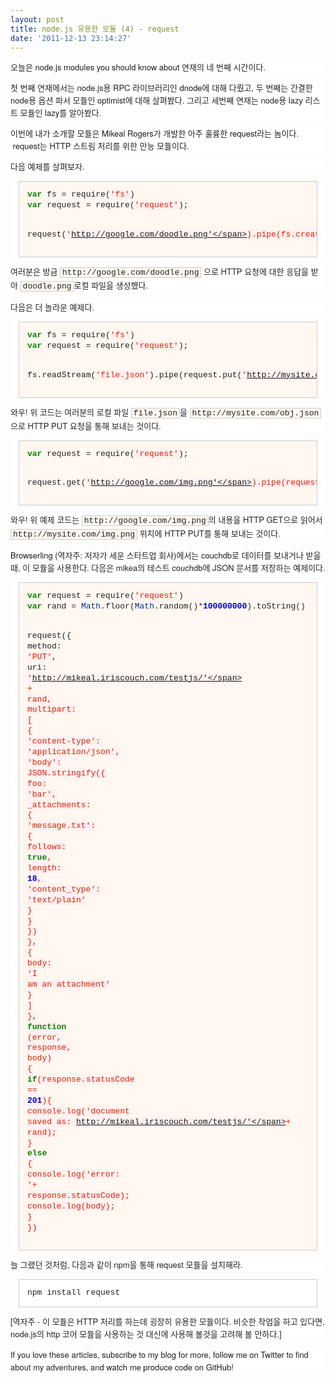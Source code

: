 ```yaml
---
layout: post
title: node.js 유용한 모듈 (4) - request
date: '2011-12-13 23:14:27'
---
```


<p style="margin-top: 0px; margin-right: 0px; margin-bottom: 1em; margin-left: 0px; font-weight: normal; font-style: normal; font-size: 13px; font-family: 'Helvetica Neue', Arial, Helvetica, sans-serif; vertical-align: baseline; color: #222222; font-variant: normal; letter-spacing: normal; line-height: 20px; orphans: 2; text-align: -webkit-auto; text-indent: 0px; text-transform: none; white-space: normal; widows: 2; word-spacing: 0px; background-color: #ffffff; padding: 0px; border: 0px initial initial;">오늘은 <a style="font-weight: inherit; font-style: inherit; font-size: 13px; font-family: inherit; vertical-align: baseline; text-decoration: none; padding: 0px; margin: 0px;" href="http://www.catonmat.net/blog/nodejs-modules-dnode/">node.js modules you should know about</a> 연재의 네 번째 시간이다.</p>
<p style="margin-top: 0px; margin-right: 0px; margin-bottom: 1em; margin-left: 0px; font-weight: normal; font-style: normal; font-size: 13px; font-family: 'Helvetica Neue', Arial, Helvetica, sans-serif; vertical-align: baseline; color: #222222; font-variant: normal; letter-spacing: normal; line-height: 20px; orphans: 2; text-align: -webkit-auto; text-indent: 0px; text-transform: none; white-space: normal; widows: 2; word-spacing: 0px; background-color: #ffffff; padding: 0px; border: 0px initial initial;">첫 번째 연재에서는 node.js용 RPC 라이브러리인 <a style="font-weight: inherit; font-style: inherit; font-size: 13px; font-family: inherit; vertical-align: baseline; text-decoration: none; padding: 0px; margin: 0px;" href="http://nodejs-kr.org/insidejs/archives/609">dnode</a>에 대해 다뤘고, 두 번째는 간결한 node용 옵션 파서 모듈인 <a style="font-weight: inherit; font-style: inherit; font-size: 13px; font-family: inherit; vertical-align: baseline; text-decoration: none; padding: 0px; margin: 0px;" href="http://www.catonmat.net/blog/nodejs-modules-optimist/"></a><a style="font-weight: inherit; font-style: inherit; font-size: 13px; font-family: inherit; vertical-align: baseline; text-decoration: none; padding: 0px; margin: 0px;" href="http://nodejs-kr.org/insidejs/archives/625">optimist</a>에 대해 살펴봤다. 그리고 세번째 연재는 node용 lazy 리스트 모듈인 <a style="font-weight: inherit; font-style: inherit; font-size: 13px; font-family: inherit; vertical-align: baseline; text-decoration: none; padding: 0px; margin: 0px;" href="http://www.catonmat.net/blog/nodejs-modules-lazy/"></a><a style="font-weight: inherit; font-style: inherit; font-size: 13px; font-family: inherit; vertical-align: baseline; text-decoration: none; padding: 0px; margin: 0px;" href="http://nodejs-kr.org/insidejs/archives/631">lazy</a>를 알아봤다.</p>
<p style="margin-top: 0px; margin-right: 0px; margin-bottom: 1em; margin-left: 0px; font-weight: normal; font-style: normal; font-size: 13px; font-family: 'Helvetica Neue', Arial, Helvetica, sans-serif; vertical-align: baseline; color: #222222; font-variant: normal; letter-spacing: normal; line-height: 20px; orphans: 2; text-align: -webkit-auto; text-indent: 0px; text-transform: none; white-space: normal; widows: 2; word-spacing: 0px; background-color: #ffffff; padding: 0px; border: 0px initial initial;">이번에 내가 소개할 모듈은 <a style="font-weight: inherit; font-style: inherit; font-size: 13px; font-family: inherit; vertical-align: baseline; text-decoration: none; padding: 0px; margin: 0px;" href="http://www.mikealrogers.com/">Mikeal Rogers</a>가 개발한 아주 훌륭한 <a style="font-weight: inherit; font-style: inherit; font-size: 13px; font-family: inherit; vertical-align: baseline; text-decoration: none; padding: 0px; margin: 0px;" href="https://github.com/mikeal/request">request</a>라는 놈이다.  request는 HTTP 스트림 처리를 위한 만능 모듈이다.</p>
<p style="margin-top: 0px; margin-right: 0px; margin-bottom: 1em; margin-left: 0px; font-weight: normal; font-style: normal; font-size: 13px; font-family: 'Helvetica Neue', Arial, Helvetica, sans-serif; vertical-align: baseline; color: #222222; font-variant: normal; letter-spacing: normal; line-height: 20px; orphans: 2; text-align: -webkit-auto; text-indent: 0px; text-transform: none; white-space: normal; widows: 2; word-spacing: 0px; background-color: #ffffff; padding: 0px; border: 0px initial initial;">다음 예제를 살펴보자.</p>
<div class="highlight" style="font-weight: normal; font-style: normal; font-size: 13px; font-family: 'Helvetica Neue', Arial, Helvetica, sans-serif; vertical-align: baseline; color: #222222; font-variant: normal; letter-spacing: normal; line-height: 20px; orphans: 2; text-align: -webkit-auto; text-indent: 0px; text-transform: none; white-space: normal; widows: 2; word-spacing: 0px; background-color: #ffffff; padding: 0px; margin: 0px; border: 0px initial initial;">
<pre style="font-weight: inherit; font-style: inherit; font-size: 13px; font-family: 'Courier New', Courier, monospace; vertical-align: baseline; background-image: initial; background-attachment: initial; background-origin: initial; background-clip: initial; background-color: #fff7f0; line-height: 1.3em; overflow-x: auto; overflow-y: auto; background-position: initial initial; background-repeat: initial initial; padding: 1em; margin: 1em; border: 1px solid #cccccc;"><span class="kd" style="font-weight: bold; font-style: inherit; font-size: 13px; font-family: inherit; vertical-align: baseline; color: #008800; padding: 0px; margin: 0px; border: 0px initial initial;">var</span> <span class="nx" style="font-weight: inherit; font-style: inherit; font-size: 13px; font-family: inherit; vertical-align: baseline; padding: 0px; margin: 0px; border: 0px initial initial;">fs</span> <span class="o" style="font-weight: inherit; font-style: inherit; font-size: 13px; font-family: inherit; vertical-align: baseline; padding: 0px; margin: 0px; border: 0px initial initial;">=</span> <span class="nx" style="font-weight: inherit; font-style: inherit; font-size: 13px; font-family: inherit; vertical-align: baseline; padding: 0px; margin: 0px; border: 0px initial initial;">require</span><span class="p" style="font-weight: inherit; font-style: inherit; font-size: 13px; font-family: inherit; vertical-align: baseline; padding: 0px; margin: 0px; border: 0px initial initial;">(</span><span class="s1" style="font-weight: inherit; font-style: inherit; font-size: 13px; font-family: inherit; vertical-align: baseline; color: #dd2200; background-color: #fff0f0; padding: 0px; margin: 0px; border: 0px initial initial;">'fs'</span><span class="p" style="font-weight: inherit; font-style: inherit; font-size: 13px; font-family: inherit; vertical-align: baseline; padding: 0px; margin: 0px; border: 0px initial initial;">)</span>
<span class="kd" style="font-weight: bold; font-style: inherit; font-size: 13px; font-family: inherit; vertical-align: baseline; color: #008800; padding: 0px; margin: 0px; border: 0px initial initial;">var</span> <span class="nx" style="font-weight: inherit; font-style: inherit; font-size: 13px; font-family: inherit; vertical-align: baseline; padding: 0px; margin: 0px; border: 0px initial initial;">request</span> <span class="o" style="font-weight: inherit; font-style: inherit; font-size: 13px; font-family: inherit; vertical-align: baseline; padding: 0px; margin: 0px; border: 0px initial initial;">=</span> <span class="nx" style="font-weight: inherit; font-style: inherit; font-size: 13px; font-family: inherit; vertical-align: baseline; padding: 0px; margin: 0px; border: 0px initial initial;">require</span><span class="p" style="font-weight: inherit; font-style: inherit; font-size: 13px; font-family: inherit; vertical-align: baseline; padding: 0px; margin: 0px; border: 0px initial initial;">(</span><span class="s1" style="font-weight: inherit; font-style: inherit; font-size: 13px; font-family: inherit; vertical-align: baseline; color: #dd2200; background-color: #fff0f0; padding: 0px; margin: 0px; border: 0px initial initial;">'request'</span><span class="p" style="font-weight: inherit; font-style: inherit; font-size: 13px; font-family: inherit; vertical-align: baseline; padding: 0px; margin: 0px; border: 0px initial initial;">);</span>

<span class="nx" style="font-weight: inherit; font-style: inherit; font-size: 13px; font-family: inherit; vertical-align: baseline; padding: 0px; margin: 0px; border: 0px initial initial;">request</span><span class="p" style="font-weight: inherit; font-style: inherit; font-size: 13px; font-family: inherit; vertical-align: baseline; padding: 0px; margin: 0px; border: 0px initial initial;">(</span><span class="s1" style="font-weight: inherit; font-style: inherit; font-size: 13px; font-family: inherit; vertical-align: baseline; color: #dd2200; background-color: #fff0f0; padding: 0px; margin: 0px; border: 0px initial initial;">'http://google.com/doodle.png'</span><span class="p" style="font-weight: inherit; font-style: inherit; font-size: 13px; font-family: inherit; vertical-align: baseline; padding: 0px; margin: 0px; border: 0px initial initial;">).</span><span class="nx" style="font-weight: inherit; font-style: inherit; font-size: 13px; font-family: inherit; vertical-align: baseline; padding: 0px; margin: 0px; border: 0px initial initial;">pipe</span><span class="p" style="font-weight: inherit; font-style: inherit; font-size: 13px; font-family: inherit; vertical-align: baseline; padding: 0px; margin: 0px; border: 0px initial initial;">(</span><span class="nx" style="font-weight: inherit; font-style: inherit; font-size: 13px; font-family: inherit; vertical-align: baseline; padding: 0px; margin: 0px; border: 0px initial initial;">fs</span><span class="p" style="font-weight: inherit; font-style: inherit; font-size: 13px; font-family: inherit; vertical-align: baseline; padding: 0px; margin: 0px; border: 0px initial initial;">.</span><span class="nx" style="font-weight: inherit; font-style: inherit; font-size: 13px; font-family: inherit; vertical-align: baseline; padding: 0px; margin: 0px; border: 0px initial initial;">createWriteStream</span><span class="p" style="font-weight: inherit; font-style: inherit; font-size: 13px; font-family: inherit; vertical-align: baseline; padding: 0px; margin: 0px; border: 0px initial initial;">(</span><span class="s1" style="font-weight: inherit; font-style: inherit; font-size: 13px; font-family: inherit; vertical-align: baseline; color: #dd2200; background-color: #fff0f0; padding: 0px; margin: 0px; border: 0px initial initial;">'doodle.png'</span><span class="p" style="font-weight: inherit; font-style: inherit; font-size: 13px; font-family: inherit; vertical-align: baseline; padding: 0px; margin: 0px; border: 0px initial initial;">))</span></pre>
</div>
<p style="margin-top: 0px; margin-right: 0px; margin-bottom: 1em; margin-left: 0px; font-weight: normal; font-style: normal; font-size: 13px; font-family: 'Helvetica Neue', Arial, Helvetica, sans-serif; vertical-align: baseline; color: #222222; font-variant: normal; letter-spacing: normal; line-height: 20px; orphans: 2; text-align: -webkit-auto; text-indent: 0px; text-transform: none; white-space: normal; widows: 2; word-spacing: 0px; background-color: #ffffff; padding: 0px; border: 0px initial initial;">여러분은 방금 <code style="padding-top: 0px; padding-right: 3px; padding-bottom: 0px; padding-left: 3px; font-weight: inherit; font-style: inherit; font-size: 13px; font-family: 'Courier New', Courier, monospace; vertical-align: baseline; background-image: initial; background-attachment: initial; background-origin: initial; background-clip: initial; background-color: #fff7f0; margin: 0px; border: 1px solid #cccccc;">http://google.com/doodle.png</code> 으로 HTTP 요청에 대한 응답을 받아 <code style="padding-top: 0px; padding-right: 3px; padding-bottom: 0px; padding-left: 3px; font-weight: inherit; font-style: inherit; font-size: 13px; font-family: 'Courier New', Courier, monospace; vertical-align: baseline; background-image: initial; background-attachment: initial; background-origin: initial; background-clip: initial; background-color: #fff7f0; margin: 0px; border: 1px solid #cccccc;">doodle.png</code>로컬 파일을 생성했다.</p>
<p style="margin-top: 0px; margin-right: 0px; margin-bottom: 1em; margin-left: 0px; font-weight: normal; font-style: normal; font-size: 13px; font-family: 'Helvetica Neue', Arial, Helvetica, sans-serif; vertical-align: baseline; color: #222222; font-variant: normal; letter-spacing: normal; line-height: 20px; orphans: 2; text-align: -webkit-auto; text-indent: 0px; text-transform: none; white-space: normal; widows: 2; word-spacing: 0px; background-color: #ffffff; padding: 0px; border: 0px initial initial;">다음은 더 놀라운 예제다.</p>
<div class="highlight" style="font-weight: normal; font-style: normal; font-size: 13px; font-family: 'Helvetica Neue', Arial, Helvetica, sans-serif; vertical-align: baseline; color: #222222; font-variant: normal; letter-spacing: normal; line-height: 20px; orphans: 2; text-align: -webkit-auto; text-indent: 0px; text-transform: none; white-space: normal; widows: 2; word-spacing: 0px; background-color: #ffffff; padding: 0px; margin: 0px; border: 0px initial initial;">
<pre style="font-weight: inherit; font-style: inherit; font-size: 13px; font-family: 'Courier New', Courier, monospace; vertical-align: baseline; background-image: initial; background-attachment: initial; background-origin: initial; background-clip: initial; background-color: #fff7f0; line-height: 1.3em; overflow-x: auto; overflow-y: auto; background-position: initial initial; background-repeat: initial initial; padding: 1em; margin: 1em; border: 1px solid #cccccc;"><span class="kd" style="font-weight: bold; font-style: inherit; font-size: 13px; font-family: inherit; vertical-align: baseline; color: #008800; padding: 0px; margin: 0px; border: 0px initial initial;">var</span> <span class="nx" style="font-weight: inherit; font-style: inherit; font-size: 13px; font-family: inherit; vertical-align: baseline; padding: 0px; margin: 0px; border: 0px initial initial;">fs</span> <span class="o" style="font-weight: inherit; font-style: inherit; font-size: 13px; font-family: inherit; vertical-align: baseline; padding: 0px; margin: 0px; border: 0px initial initial;">=</span> <span class="nx" style="font-weight: inherit; font-style: inherit; font-size: 13px; font-family: inherit; vertical-align: baseline; padding: 0px; margin: 0px; border: 0px initial initial;">require</span><span class="p" style="font-weight: inherit; font-style: inherit; font-size: 13px; font-family: inherit; vertical-align: baseline; padding: 0px; margin: 0px; border: 0px initial initial;">(</span><span class="s1" style="font-weight: inherit; font-style: inherit; font-size: 13px; font-family: inherit; vertical-align: baseline; color: #dd2200; background-color: #fff0f0; padding: 0px; margin: 0px; border: 0px initial initial;">'fs'</span><span class="p" style="font-weight: inherit; font-style: inherit; font-size: 13px; font-family: inherit; vertical-align: baseline; padding: 0px; margin: 0px; border: 0px initial initial;">)</span>
<span class="kd" style="font-weight: bold; font-style: inherit; font-size: 13px; font-family: inherit; vertical-align: baseline; color: #008800; padding: 0px; margin: 0px; border: 0px initial initial;">var</span> <span class="nx" style="font-weight: inherit; font-style: inherit; font-size: 13px; font-family: inherit; vertical-align: baseline; padding: 0px; margin: 0px; border: 0px initial initial;">request</span> <span class="o" style="font-weight: inherit; font-style: inherit; font-size: 13px; font-family: inherit; vertical-align: baseline; padding: 0px; margin: 0px; border: 0px initial initial;">=</span> <span class="nx" style="font-weight: inherit; font-style: inherit; font-size: 13px; font-family: inherit; vertical-align: baseline; padding: 0px; margin: 0px; border: 0px initial initial;">require</span><span class="p" style="font-weight: inherit; font-style: inherit; font-size: 13px; font-family: inherit; vertical-align: baseline; padding: 0px; margin: 0px; border: 0px initial initial;">(</span><span class="s1" style="font-weight: inherit; font-style: inherit; font-size: 13px; font-family: inherit; vertical-align: baseline; color: #dd2200; background-color: #fff0f0; padding: 0px; margin: 0px; border: 0px initial initial;">'request'</span><span class="p" style="font-weight: inherit; font-style: inherit; font-size: 13px; font-family: inherit; vertical-align: baseline; padding: 0px; margin: 0px; border: 0px initial initial;">);</span>

<span class="nx" style="font-weight: inherit; font-style: inherit; font-size: 13px; font-family: inherit; vertical-align: baseline; padding: 0px; margin: 0px; border: 0px initial initial;">fs</span><span class="p" style="font-weight: inherit; font-style: inherit; font-size: 13px; font-family: inherit; vertical-align: baseline; padding: 0px; margin: 0px; border: 0px initial initial;">.</span><span class="nx" style="font-weight: inherit; font-style: inherit; font-size: 13px; font-family: inherit; vertical-align: baseline; padding: 0px; margin: 0px; border: 0px initial initial;">readStream</span><span class="p" style="font-weight: inherit; font-style: inherit; font-size: 13px; font-family: inherit; vertical-align: baseline; padding: 0px; margin: 0px; border: 0px initial initial;">(</span><span class="s1" style="font-weight: inherit; font-style: inherit; font-size: 13px; font-family: inherit; vertical-align: baseline; color: #dd2200; background-color: #fff0f0; padding: 0px; margin: 0px; border: 0px initial initial;">'file.json'</span><span class="p" style="font-weight: inherit; font-style: inherit; font-size: 13px; font-family: inherit; vertical-align: baseline; padding: 0px; margin: 0px; border: 0px initial initial;">).</span><span class="nx" style="font-weight: inherit; font-style: inherit; font-size: 13px; font-family: inherit; vertical-align: baseline; padding: 0px; margin: 0px; border: 0px initial initial;">pipe</span><span class="p" style="font-weight: inherit; font-style: inherit; font-size: 13px; font-family: inherit; vertical-align: baseline; padding: 0px; margin: 0px; border: 0px initial initial;">(</span><span class="nx" style="font-weight: inherit; font-style: inherit; font-size: 13px; font-family: inherit; vertical-align: baseline; padding: 0px; margin: 0px; border: 0px initial initial;">request</span><span class="p" style="font-weight: inherit; font-style: inherit; font-size: 13px; font-family: inherit; vertical-align: baseline; padding: 0px; margin: 0px; border: 0px initial initial;">.</span><span class="nx" style="font-weight: inherit; font-style: inherit; font-size: 13px; font-family: inherit; vertical-align: baseline; padding: 0px; margin: 0px; border: 0px initial initial;">put</span><span class="p" style="font-weight: inherit; font-style: inherit; font-size: 13px; font-family: inherit; vertical-align: baseline; padding: 0px; margin: 0px; border: 0px initial initial;">(</span><span class="s1" style="font-weight: inherit; font-style: inherit; font-size: 13px; font-family: inherit; vertical-align: baseline; color: #dd2200; background-color: #fff0f0; padding: 0px; margin: 0px; border: 0px initial initial;">'http://mysite.com/obj.json'</span><span class="p" style="font-weight: inherit; font-style: inherit; font-size: 13px; font-family: inherit; vertical-align: baseline; padding: 0px; margin: 0px; border: 0px initial initial;">))</span></pre>
</div>
<p style="margin-top: 0px; margin-right: 0px; margin-bottom: 1em; margin-left: 0px; font-weight: normal; font-style: normal; font-size: 13px; font-family: 'Helvetica Neue', Arial, Helvetica, sans-serif; vertical-align: baseline; color: #222222; font-variant: normal; letter-spacing: normal; line-height: 20px; orphans: 2; text-align: -webkit-auto; text-indent: 0px; text-transform: none; white-space: normal; widows: 2; word-spacing: 0px; background-color: #ffffff; padding: 0px; border: 0px initial initial;">와우! 위 코드는 여러분의 로컬 파일 <code style="padding-top: 0px; padding-right: 3px; padding-bottom: 0px; padding-left: 3px; font-weight: inherit; font-style: inherit; font-size: 13px; font-family: 'Courier New', Courier, monospace; vertical-align: baseline; background-image: initial; background-attachment: initial; background-origin: initial; background-clip: initial; background-color: #fff7f0; margin: 0px; border: 1px solid #cccccc;">file.json</code>을 <code style="padding-top: 0px; padding-right: 3px; padding-bottom: 0px; padding-left: 3px; font-weight: inherit; font-style: inherit; font-size: 13px; font-family: 'Courier New', Courier, monospace; vertical-align: baseline; background-image: initial; background-attachment: initial; background-origin: initial; background-clip: initial; background-color: #fff7f0; margin: 0px; border: 1px solid #cccccc;">http://mysite.com/obj.json</code>으로 HTTP PUT 요청을 통해 보내는 것이다.</p>
<div class="highlight" style="font-weight: normal; font-style: normal; font-size: 13px; font-family: 'Helvetica Neue', Arial, Helvetica, sans-serif; vertical-align: baseline; color: #222222; font-variant: normal; letter-spacing: normal; line-height: 20px; orphans: 2; text-align: -webkit-auto; text-indent: 0px; text-transform: none; white-space: normal; widows: 2; word-spacing: 0px; background-color: #ffffff; padding: 0px; margin: 0px; border: 0px initial initial;">
<pre style="font-weight: inherit; font-style: inherit; font-size: 13px; font-family: 'Courier New', Courier, monospace; vertical-align: baseline; background-image: initial; background-attachment: initial; background-origin: initial; background-clip: initial; background-color: #fff7f0; line-height: 1.3em; overflow-x: auto; overflow-y: auto; background-position: initial initial; background-repeat: initial initial; padding: 1em; margin: 1em; border: 1px solid #cccccc;"><span class="kd" style="font-weight: bold; font-style: inherit; font-size: 13px; font-family: inherit; vertical-align: baseline; color: #008800; padding: 0px; margin: 0px; border: 0px initial initial;">var</span> <span class="nx" style="font-weight: inherit; font-style: inherit; font-size: 13px; font-family: inherit; vertical-align: baseline; padding: 0px; margin: 0px; border: 0px initial initial;">request</span> <span class="o" style="font-weight: inherit; font-style: inherit; font-size: 13px; font-family: inherit; vertical-align: baseline; padding: 0px; margin: 0px; border: 0px initial initial;">=</span> <span class="nx" style="font-weight: inherit; font-style: inherit; font-size: 13px; font-family: inherit; vertical-align: baseline; padding: 0px; margin: 0px; border: 0px initial initial;">require</span><span class="p" style="font-weight: inherit; font-style: inherit; font-size: 13px; font-family: inherit; vertical-align: baseline; padding: 0px; margin: 0px; border: 0px initial initial;">(</span><span class="s1" style="font-weight: inherit; font-style: inherit; font-size: 13px; font-family: inherit; vertical-align: baseline; color: #dd2200; background-color: #fff0f0; padding: 0px; margin: 0px; border: 0px initial initial;">'request'</span><span class="p" style="font-weight: inherit; font-style: inherit; font-size: 13px; font-family: inherit; vertical-align: baseline; padding: 0px; margin: 0px; border: 0px initial initial;">);</span>

<span class="nx" style="font-weight: inherit; font-style: inherit; font-size: 13px; font-family: inherit; vertical-align: baseline; padding: 0px; margin: 0px; border: 0px initial initial;">request</span><span class="p" style="font-weight: inherit; font-style: inherit; font-size: 13px; font-family: inherit; vertical-align: baseline; padding: 0px; margin: 0px; border: 0px initial initial;">.</span><span class="nx" style="font-weight: inherit; font-style: inherit; font-size: 13px; font-family: inherit; vertical-align: baseline; padding: 0px; margin: 0px; border: 0px initial initial;">get</span><span class="p" style="font-weight: inherit; font-style: inherit; font-size: 13px; font-family: inherit; vertical-align: baseline; padding: 0px; margin: 0px; border: 0px initial initial;">(</span><span class="s1" style="font-weight: inherit; font-style: inherit; font-size: 13px; font-family: inherit; vertical-align: baseline; color: #dd2200; background-color: #fff0f0; padding: 0px; margin: 0px; border: 0px initial initial;">'http://google.com/img.png'</span><span class="p" style="font-weight: inherit; font-style: inherit; font-size: 13px; font-family: inherit; vertical-align: baseline; padding: 0px; margin: 0px; border: 0px initial initial;">).</span><span class="nx" style="font-weight: inherit; font-style: inherit; font-size: 13px; font-family: inherit; vertical-align: baseline; padding: 0px; margin: 0px; border: 0px initial initial;">pipe</span><span class="p" style="font-weight: inherit; font-style: inherit; font-size: 13px; font-family: inherit; vertical-align: baseline; padding: 0px; margin: 0px; border: 0px initial initial;">(</span><span class="nx" style="font-weight: inherit; font-style: inherit; font-size: 13px; font-family: inherit; vertical-align: baseline; padding: 0px; margin: 0px; border: 0px initial initial;">request</span><span class="p" style="font-weight: inherit; font-style: inherit; font-size: 13px; font-family: inherit; vertical-align: baseline; padding: 0px; margin: 0px; border: 0px initial initial;">.</span><span class="nx" style="font-weight: inherit; font-style: inherit; font-size: 13px; font-family: inherit; vertical-align: baseline; padding: 0px; margin: 0px; border: 0px initial initial;">put</span><span class="p" style="font-weight: inherit; font-style: inherit; font-size: 13px; font-family: inherit; vertical-align: baseline; padding: 0px; margin: 0px; border: 0px initial initial;">(</span><span class="s1" style="font-weight: inherit; font-style: inherit; font-size: 13px; font-family: inherit; vertical-align: baseline; color: #dd2200; background-color: #fff0f0; padding: 0px; margin: 0px; border: 0px initial initial;">'http://mysite.com/img.png'</span><span class="p" style="font-weight: inherit; font-style: inherit; font-size: 13px; font-family: inherit; vertical-align: baseline; padding: 0px; margin: 0px; border: 0px initial initial;">))</span>
</pre>
</div>
<p style="margin-top: 0px; margin-right: 0px; margin-bottom: 1em; margin-left: 0px; font-weight: normal; font-style: normal; font-size: 13px; font-family: 'Helvetica Neue', Arial, Helvetica, sans-serif; vertical-align: baseline; color: #222222; font-variant: normal; letter-spacing: normal; line-height: 20px; orphans: 2; text-align: -webkit-auto; text-indent: 0px; text-transform: none; white-space: normal; widows: 2; word-spacing: 0px; background-color: #ffffff; padding: 0px; border: 0px initial initial;">와우! 위 예제 코드는 <code style="padding-top: 0px; padding-right: 3px; padding-bottom: 0px; padding-left: 3px; font-weight: inherit; font-style: inherit; font-size: 13px; font-family: 'Courier New', Courier, monospace; vertical-align: baseline; background-image: initial; background-attachment: initial; background-origin: initial; background-clip: initial; background-color: #fff7f0; margin: 0px; border: 1px solid #cccccc;">http://google.com/img.png</code>의 내용을 HTTP GET으로 읽어서 <code style="padding-top: 0px; padding-right: 3px; padding-bottom: 0px; padding-left: 3px; font-weight: inherit; font-style: inherit; font-size: 13px; font-family: 'Courier New', Courier, monospace; vertical-align: baseline; background-image: initial; background-attachment: initial; background-origin: initial; background-clip: initial; background-color: #fff7f0; margin: 0px; border: 1px solid #cccccc;">http://mysite.com/img.png</code> 위치에 HTTP PUT를 통해 보내는 것이다.</p>
<p style="margin-top: 0px; margin-right: 0px; margin-bottom: 1em; margin-left: 0px; font-weight: normal; font-style: normal; font-size: 13px; font-family: 'Helvetica Neue', Arial, Helvetica, sans-serif; vertical-align: baseline; color: #222222; font-variant: normal; letter-spacing: normal; line-height: 20px; orphans: 2; text-align: -webkit-auto; text-indent: 0px; text-transform: none; white-space: normal; widows: 2; word-spacing: 0px; background-color: #ffffff; padding: 0px; border: 0px initial initial;"><a style="font-weight: inherit; font-style: inherit; font-size: 13px; font-family: inherit; vertical-align: baseline; text-decoration: none; padding: 0px; margin: 0px;" href="http://www.catonmat.net/blog/announcing-ssh-tunnels-for-browserling/">Browserling</a> (역자주: 저자가 세운 스타트업 회사)에서는 couchdb로 데이터를 보내거나 받을 때, 이 모듈을 사용한다. 다음은 mikea의 테스트 couchdb에 JSON 문서를 저장하는 예제이다.</p>
<div class="highlight" style="font-weight: normal; font-style: normal; font-size: 13px; font-family: 'Helvetica Neue', Arial, Helvetica, sans-serif; vertical-align: baseline; color: #222222; font-variant: normal; letter-spacing: normal; line-height: 20px; orphans: 2; text-align: -webkit-auto; text-indent: 0px; text-transform: none; white-space: normal; widows: 2; word-spacing: 0px; background-color: #ffffff; padding: 0px; margin: 0px; border: 0px initial initial;">
<pre style="font-weight: inherit; font-style: inherit; font-size: 13px; font-family: 'Courier New', Courier, monospace; vertical-align: baseline; background-image: initial; background-attachment: initial; background-origin: initial; background-clip: initial; background-color: #fff7f0; line-height: 1.3em; overflow-x: auto; overflow-y: auto; background-position: initial initial; background-repeat: initial initial; padding: 1em; margin: 1em; border: 1px solid #cccccc;"><span class="kd" style="font-weight: bold; font-style: inherit; font-size: 13px; font-family: inherit; vertical-align: baseline; color: #008800; padding: 0px; margin: 0px; border: 0px initial initial;">var</span> <span class="nx" style="font-weight: inherit; font-style: inherit; font-size: 13px; font-family: inherit; vertical-align: baseline; padding: 0px; margin: 0px; border: 0px initial initial;">request</span> <span class="o" style="font-weight: inherit; font-style: inherit; font-size: 13px; font-family: inherit; vertical-align: baseline; padding: 0px; margin: 0px; border: 0px initial initial;">=</span> <span class="nx" style="font-weight: inherit; font-style: inherit; font-size: 13px; font-family: inherit; vertical-align: baseline; padding: 0px; margin: 0px; border: 0px initial initial;">require</span><span class="p" style="font-weight: inherit; font-style: inherit; font-size: 13px; font-family: inherit; vertical-align: baseline; padding: 0px; margin: 0px; border: 0px initial initial;">(</span><span class="s1" style="font-weight: inherit; font-style: inherit; font-size: 13px; font-family: inherit; vertical-align: baseline; color: #dd2200; background-color: #fff0f0; padding: 0px; margin: 0px; border: 0px initial initial;">'request'</span><span class="p" style="font-weight: inherit; font-style: inherit; font-size: 13px; font-family: inherit; vertical-align: baseline; padding: 0px; margin: 0px; border: 0px initial initial;">)</span>
<span class="kd" style="font-weight: bold; font-style: inherit; font-size: 13px; font-family: inherit; vertical-align: baseline; color: #008800; padding: 0px; margin: 0px; border: 0px initial initial;">var</span> <span class="nx" style="font-weight: inherit; font-style: inherit; font-size: 13px; font-family: inherit; vertical-align: baseline; padding: 0px; margin: 0px; border: 0px initial initial;">rand</span> <span class="o" style="font-weight: inherit; font-style: inherit; font-size: 13px; font-family: inherit; vertical-align: baseline; padding: 0px; margin: 0px; border: 0px initial initial;">=</span> <span class="nb" style="font-weight: inherit; font-style: inherit; font-size: 13px; font-family: inherit; vertical-align: baseline; color: #003388; padding: 0px; margin: 0px; border: 0px initial initial;">Math</span><span class="p" style="font-weight: inherit; font-style: inherit; font-size: 13px; font-family: inherit; vertical-align: baseline; padding: 0px; margin: 0px; border: 0px initial initial;">.</span><span class="nx" style="font-weight: inherit; font-style: inherit; font-size: 13px; font-family: inherit; vertical-align: baseline; padding: 0px; margin: 0px; border: 0px initial initial;">floor</span><span class="p" style="font-weight: inherit; font-style: inherit; font-size: 13px; font-family: inherit; vertical-align: baseline; padding: 0px; margin: 0px; border: 0px initial initial;">(</span><span class="nb" style="font-weight: inherit; font-style: inherit; font-size: 13px; font-family: inherit; vertical-align: baseline; color: #003388; padding: 0px; margin: 0px; border: 0px initial initial;">Math</span><span class="p" style="font-weight: inherit; font-style: inherit; font-size: 13px; font-family: inherit; vertical-align: baseline; padding: 0px; margin: 0px; border: 0px initial initial;">.</span><span class="nx" style="font-weight: inherit; font-style: inherit; font-size: 13px; font-family: inherit; vertical-align: baseline; padding: 0px; margin: 0px; border: 0px initial initial;">random</span><span class="p" style="font-weight: inherit; font-style: inherit; font-size: 13px; font-family: inherit; vertical-align: baseline; padding: 0px; margin: 0px; border: 0px initial initial;">()</span><span class="o" style="font-weight: inherit; font-style: inherit; font-size: 13px; font-family: inherit; vertical-align: baseline; padding: 0px; margin: 0px; border: 0px initial initial;">*</span><span class="mi" style="font-weight: bold; font-style: inherit; font-size: 13px; font-family: inherit; vertical-align: baseline; color: #0000dd; padding: 0px; margin: 0px; border: 0px initial initial;">100000000</span><span class="p" style="font-weight: inherit; font-style: inherit; font-size: 13px; font-family: inherit; vertical-align: baseline; padding: 0px; margin: 0px; border: 0px initial initial;">).</span><span class="nx" style="font-weight: inherit; font-style: inherit; font-size: 13px; font-family: inherit; vertical-align: baseline; padding: 0px; margin: 0px; border: 0px initial initial;">toString</span><span class="p" style="font-weight: inherit; font-style: inherit; font-size: 13px; font-family: inherit; vertical-align: baseline; padding: 0px; margin: 0px; border: 0px initial initial;">()</span>

<span class="nx" style="font-weight: inherit; font-style: inherit; font-size: 13px; font-family: inherit; vertical-align: baseline; padding: 0px; margin: 0px; border: 0px initial initial;">request</span><span class="p" style="font-weight: inherit; font-style: inherit; font-size: 13px; font-family: inherit; vertical-align: baseline; padding: 0px; margin: 0px; border: 0px initial initial;">({</span>
  <span class="nx" style="font-weight: inherit; font-style: inherit; font-size: 13px; font-family: inherit; vertical-align: baseline; padding: 0px; margin: 0px; border: 0px initial initial;">method</span><span class="o" style="font-weight: inherit; font-style: inherit; font-size: 13px; font-family: inherit; vertical-align: baseline; padding: 0px; margin: 0px; border: 0px initial initial;">:</span> <span class="s1" style="font-weight: inherit; font-style: inherit; font-size: 13px; font-family: inherit; vertical-align: baseline; color: #dd2200; background-color: #fff0f0; padding: 0px; margin: 0px; border: 0px initial initial;">'PUT'</span><span class="p" style="font-weight: inherit; font-style: inherit; font-size: 13px; font-family: inherit; vertical-align: baseline; padding: 0px; margin: 0px; border: 0px initial initial;">,</span>
  <span class="nx" style="font-weight: inherit; font-style: inherit; font-size: 13px; font-family: inherit; vertical-align: baseline; padding: 0px; margin: 0px; border: 0px initial initial;">uri</span><span class="o" style="font-weight: inherit; font-style: inherit; font-size: 13px; font-family: inherit; vertical-align: baseline; padding: 0px; margin: 0px; border: 0px initial initial;">:</span> <span class="s1" style="font-weight: inherit; font-style: inherit; font-size: 13px; font-family: inherit; vertical-align: baseline; color: #dd2200; background-color: #fff0f0; padding: 0px; margin: 0px; border: 0px initial initial;">'http://mikeal.iriscouch.com/testjs/'</span> <span class="o" style="font-weight: inherit; font-style: inherit; font-size: 13px; font-family: inherit; vertical-align: baseline; padding: 0px; margin: 0px; border: 0px initial initial;">+</span> <span class="nx" style="font-weight: inherit; font-style: inherit; font-size: 13px; font-family: inherit; vertical-align: baseline; padding: 0px; margin: 0px; border: 0px initial initial;">rand</span><span class="p" style="font-weight: inherit; font-style: inherit; font-size: 13px; font-family: inherit; vertical-align: baseline; padding: 0px; margin: 0px; border: 0px initial initial;">,</span>
  <span class="nx" style="font-weight: inherit; font-style: inherit; font-size: 13px; font-family: inherit; vertical-align: baseline; padding: 0px; margin: 0px; border: 0px initial initial;">multipart</span><span class="o" style="font-weight: inherit; font-style: inherit; font-size: 13px; font-family: inherit; vertical-align: baseline; padding: 0px; margin: 0px; border: 0px initial initial;">:</span> <span class="p" style="font-weight: inherit; font-style: inherit; font-size: 13px; font-family: inherit; vertical-align: baseline; padding: 0px; margin: 0px; border: 0px initial initial;">[</span>
    <span class="p" style="font-weight: inherit; font-style: inherit; font-size: 13px; font-family: inherit; vertical-align: baseline; padding: 0px; margin: 0px; border: 0px initial initial;">{</span>
      <span class="s1" style="font-weight: inherit; font-style: inherit; font-size: 13px; font-family: inherit; vertical-align: baseline; color: #dd2200; background-color: #fff0f0; padding: 0px; margin: 0px; border: 0px initial initial;">'content-type'</span><span class="o" style="font-weight: inherit; font-style: inherit; font-size: 13px; font-family: inherit; vertical-align: baseline; padding: 0px; margin: 0px; border: 0px initial initial;">:</span> <span class="s1" style="font-weight: inherit; font-style: inherit; font-size: 13px; font-family: inherit; vertical-align: baseline; color: #dd2200; background-color: #fff0f0; padding: 0px; margin: 0px; border: 0px initial initial;">'application/json'</span><span class="p" style="font-weight: inherit; font-style: inherit; font-size: 13px; font-family: inherit; vertical-align: baseline; padding: 0px; margin: 0px; border: 0px initial initial;">,</span>
      <span class="s1" style="font-weight: inherit; font-style: inherit; font-size: 13px; font-family: inherit; vertical-align: baseline; color: #dd2200; background-color: #fff0f0; padding: 0px; margin: 0px; border: 0px initial initial;">'body'</span><span class="o" style="font-weight: inherit; font-style: inherit; font-size: 13px; font-family: inherit; vertical-align: baseline; padding: 0px; margin: 0px; border: 0px initial initial;">:</span> <span class="nx" style="font-weight: inherit; font-style: inherit; font-size: 13px; font-family: inherit; vertical-align: baseline; padding: 0px; margin: 0px; border: 0px initial initial;">JSON</span><span class="p" style="font-weight: inherit; font-style: inherit; font-size: 13px; font-family: inherit; vertical-align: baseline; padding: 0px; margin: 0px; border: 0px initial initial;">.</span><span class="nx" style="font-weight: inherit; font-style: inherit; font-size: 13px; font-family: inherit; vertical-align: baseline; padding: 0px; margin: 0px; border: 0px initial initial;">stringify</span><span class="p" style="font-weight: inherit; font-style: inherit; font-size: 13px; font-family: inherit; vertical-align: baseline; padding: 0px; margin: 0px; border: 0px initial initial;">({</span>
        <span class="nx" style="font-weight: inherit; font-style: inherit; font-size: 13px; font-family: inherit; vertical-align: baseline; padding: 0px; margin: 0px; border: 0px initial initial;">foo</span><span class="o" style="font-weight: inherit; font-style: inherit; font-size: 13px; font-family: inherit; vertical-align: baseline; padding: 0px; margin: 0px; border: 0px initial initial;">:</span> <span class="s1" style="font-weight: inherit; font-style: inherit; font-size: 13px; font-family: inherit; vertical-align: baseline; color: #dd2200; background-color: #fff0f0; padding: 0px; margin: 0px; border: 0px initial initial;">'bar'</span><span class="p" style="font-weight: inherit; font-style: inherit; font-size: 13px; font-family: inherit; vertical-align: baseline; padding: 0px; margin: 0px; border: 0px initial initial;">,</span>
        <span class="nx" style="font-weight: inherit; font-style: inherit; font-size: 13px; font-family: inherit; vertical-align: baseline; padding: 0px; margin: 0px; border: 0px initial initial;">_attachments</span><span class="o" style="font-weight: inherit; font-style: inherit; font-size: 13px; font-family: inherit; vertical-align: baseline; padding: 0px; margin: 0px; border: 0px initial initial;">:</span> <span class="p" style="font-weight: inherit; font-style: inherit; font-size: 13px; font-family: inherit; vertical-align: baseline; padding: 0px; margin: 0px; border: 0px initial initial;">{</span>
          <span class="s1" style="font-weight: inherit; font-style: inherit; font-size: 13px; font-family: inherit; vertical-align: baseline; color: #dd2200; background-color: #fff0f0; padding: 0px; margin: 0px; border: 0px initial initial;">'message.txt'</span><span class="o" style="font-weight: inherit; font-style: inherit; font-size: 13px; font-family: inherit; vertical-align: baseline; padding: 0px; margin: 0px; border: 0px initial initial;">:</span> <span class="p" style="font-weight: inherit; font-style: inherit; font-size: 13px; font-family: inherit; vertical-align: baseline; padding: 0px; margin: 0px; border: 0px initial initial;">{</span>
            <span class="nx" style="font-weight: inherit; font-style: inherit; font-size: 13px; font-family: inherit; vertical-align: baseline; padding: 0px; margin: 0px; border: 0px initial initial;">follows</span><span class="o" style="font-weight: inherit; font-style: inherit; font-size: 13px; font-family: inherit; vertical-align: baseline; padding: 0px; margin: 0px; border: 0px initial initial;">:</span> <span class="kc" style="font-weight: bold; font-style: inherit; font-size: 13px; font-family: inherit; vertical-align: baseline; color: #008800; padding: 0px; margin: 0px; border: 0px initial initial;">true</span><span class="p" style="font-weight: inherit; font-style: inherit; font-size: 13px; font-family: inherit; vertical-align: baseline; padding: 0px; margin: 0px; border: 0px initial initial;">,</span>
            <span class="nx" style="font-weight: inherit; font-style: inherit; font-size: 13px; font-family: inherit; vertical-align: baseline; padding: 0px; margin: 0px; border: 0px initial initial;">length</span><span class="o" style="font-weight: inherit; font-style: inherit; font-size: 13px; font-family: inherit; vertical-align: baseline; padding: 0px; margin: 0px; border: 0px initial initial;">:</span> <span class="mi" style="font-weight: bold; font-style: inherit; font-size: 13px; font-family: inherit; vertical-align: baseline; color: #0000dd; padding: 0px; margin: 0px; border: 0px initial initial;">18</span><span class="p" style="font-weight: inherit; font-style: inherit; font-size: 13px; font-family: inherit; vertical-align: baseline; padding: 0px; margin: 0px; border: 0px initial initial;">,</span>
            <span class="s1" style="font-weight: inherit; font-style: inherit; font-size: 13px; font-family: inherit; vertical-align: baseline; color: #dd2200; background-color: #fff0f0; padding: 0px; margin: 0px; border: 0px initial initial;">'content_type'</span><span class="o" style="font-weight: inherit; font-style: inherit; font-size: 13px; font-family: inherit; vertical-align: baseline; padding: 0px; margin: 0px; border: 0px initial initial;">:</span> <span class="s1" style="font-weight: inherit; font-style: inherit; font-size: 13px; font-family: inherit; vertical-align: baseline; color: #dd2200; background-color: #fff0f0; padding: 0px; margin: 0px; border: 0px initial initial;">'text/plain'</span>
           <span class="p" style="font-weight: inherit; font-style: inherit; font-size: 13px; font-family: inherit; vertical-align: baseline; padding: 0px; margin: 0px; border: 0px initial initial;">}</span>
         <span class="p" style="font-weight: inherit; font-style: inherit; font-size: 13px; font-family: inherit; vertical-align: baseline; padding: 0px; margin: 0px; border: 0px initial initial;">}</span>
       <span class="p" style="font-weight: inherit; font-style: inherit; font-size: 13px; font-family: inherit; vertical-align: baseline; padding: 0px; margin: 0px; border: 0px initial initial;">})</span>
    <span class="p" style="font-weight: inherit; font-style: inherit; font-size: 13px; font-family: inherit; vertical-align: baseline; padding: 0px; margin: 0px; border: 0px initial initial;">},</span>
    <span class="p" style="font-weight: inherit; font-style: inherit; font-size: 13px; font-family: inherit; vertical-align: baseline; padding: 0px; margin: 0px; border: 0px initial initial;">{</span> <span class="nx" style="font-weight: inherit; font-style: inherit; font-size: 13px; font-family: inherit; vertical-align: baseline; padding: 0px; margin: 0px; border: 0px initial initial;">body</span><span class="o" style="font-weight: inherit; font-style: inherit; font-size: 13px; font-family: inherit; vertical-align: baseline; padding: 0px; margin: 0px; border: 0px initial initial;">:</span> <span class="s1" style="font-weight: inherit; font-style: inherit; font-size: 13px; font-family: inherit; vertical-align: baseline; color: #dd2200; background-color: #fff0f0; padding: 0px; margin: 0px; border: 0px initial initial;">'I am an attachment'</span> <span class="p" style="font-weight: inherit; font-style: inherit; font-size: 13px; font-family: inherit; vertical-align: baseline; padding: 0px; margin: 0px; border: 0px initial initial;">}</span>
  <span class="p" style="font-weight: inherit; font-style: inherit; font-size: 13px; font-family: inherit; vertical-align: baseline; padding: 0px; margin: 0px; border: 0px initial initial;">]</span>
<span class="p" style="font-weight: inherit; font-style: inherit; font-size: 13px; font-family: inherit; vertical-align: baseline; padding: 0px; margin: 0px; border: 0px initial initial;">},</span> <span class="kd" style="font-weight: bold; font-style: inherit; font-size: 13px; font-family: inherit; vertical-align: baseline; color: #008800; padding: 0px; margin: 0px; border: 0px initial initial;">function</span> <span class="p" style="font-weight: inherit; font-style: inherit; font-size: 13px; font-family: inherit; vertical-align: baseline; padding: 0px; margin: 0px; border: 0px initial initial;">(</span><span class="nx" style="font-weight: inherit; font-style: inherit; font-size: 13px; font-family: inherit; vertical-align: baseline; padding: 0px; margin: 0px; border: 0px initial initial;">error</span><span class="p" style="font-weight: inherit; font-style: inherit; font-size: 13px; font-family: inherit; vertical-align: baseline; padding: 0px; margin: 0px; border: 0px initial initial;">,</span> <span class="nx" style="font-weight: inherit; font-style: inherit; font-size: 13px; font-family: inherit; vertical-align: baseline; padding: 0px; margin: 0px; border: 0px initial initial;">response</span><span class="p" style="font-weight: inherit; font-style: inherit; font-size: 13px; font-family: inherit; vertical-align: baseline; padding: 0px; margin: 0px; border: 0px initial initial;">,</span> <span class="nx" style="font-weight: inherit; font-style: inherit; font-size: 13px; font-family: inherit; vertical-align: baseline; padding: 0px; margin: 0px; border: 0px initial initial;">body</span><span class="p" style="font-weight: inherit; font-style: inherit; font-size: 13px; font-family: inherit; vertical-align: baseline; padding: 0px; margin: 0px; border: 0px initial initial;">)</span> <span class="p" style="font-weight: inherit; font-style: inherit; font-size: 13px; font-family: inherit; vertical-align: baseline; padding: 0px; margin: 0px; border: 0px initial initial;">{</span>
  <span class="k" style="font-weight: bold; font-style: inherit; font-size: 13px; font-family: inherit; vertical-align: baseline; color: #008800; padding: 0px; margin: 0px; border: 0px initial initial;">if</span><span class="p" style="font-weight: inherit; font-style: inherit; font-size: 13px; font-family: inherit; vertical-align: baseline; padding: 0px; margin: 0px; border: 0px initial initial;">(</span><span class="nx" style="font-weight: inherit; font-style: inherit; font-size: 13px; font-family: inherit; vertical-align: baseline; padding: 0px; margin: 0px; border: 0px initial initial;">response</span><span class="p" style="font-weight: inherit; font-style: inherit; font-size: 13px; font-family: inherit; vertical-align: baseline; padding: 0px; margin: 0px; border: 0px initial initial;">.</span><span class="nx" style="font-weight: inherit; font-style: inherit; font-size: 13px; font-family: inherit; vertical-align: baseline; padding: 0px; margin: 0px; border: 0px initial initial;">statusCode</span> <span class="o" style="font-weight: inherit; font-style: inherit; font-size: 13px; font-family: inherit; vertical-align: baseline; padding: 0px; margin: 0px; border: 0px initial initial;">==</span> <span class="mi" style="font-weight: bold; font-style: inherit; font-size: 13px; font-family: inherit; vertical-align: baseline; color: #0000dd; padding: 0px; margin: 0px; border: 0px initial initial;">201</span><span class="p" style="font-weight: inherit; font-style: inherit; font-size: 13px; font-family: inherit; vertical-align: baseline; padding: 0px; margin: 0px; border: 0px initial initial;">){</span>
    <span class="nx" style="font-weight: inherit; font-style: inherit; font-size: 13px; font-family: inherit; vertical-align: baseline; padding: 0px; margin: 0px; border: 0px initial initial;">console</span><span class="p" style="font-weight: inherit; font-style: inherit; font-size: 13px; font-family: inherit; vertical-align: baseline; padding: 0px; margin: 0px; border: 0px initial initial;">.</span><span class="nx" style="font-weight: inherit; font-style: inherit; font-size: 13px; font-family: inherit; vertical-align: baseline; padding: 0px; margin: 0px; border: 0px initial initial;">log</span><span class="p" style="font-weight: inherit; font-style: inherit; font-size: 13px; font-family: inherit; vertical-align: baseline; padding: 0px; margin: 0px; border: 0px initial initial;">(</span><span class="s1" style="font-weight: inherit; font-style: inherit; font-size: 13px; font-family: inherit; vertical-align: baseline; color: #dd2200; background-color: #fff0f0; padding: 0px; margin: 0px; border: 0px initial initial;">'document saved as: http://mikeal.iriscouch.com/testjs/'</span><span class="o" style="font-weight: inherit; font-style: inherit; font-size: 13px; font-family: inherit; vertical-align: baseline; padding: 0px; margin: 0px; border: 0px initial initial;">+</span> <span class="nx" style="font-weight: inherit; font-style: inherit; font-size: 13px; font-family: inherit; vertical-align: baseline; padding: 0px; margin: 0px; border: 0px initial initial;">rand</span><span class="p" style="font-weight: inherit; font-style: inherit; font-size: 13px; font-family: inherit; vertical-align: baseline; padding: 0px; margin: 0px; border: 0px initial initial;">);</span>
  <span class="p" style="font-weight: inherit; font-style: inherit; font-size: 13px; font-family: inherit; vertical-align: baseline; padding: 0px; margin: 0px; border: 0px initial initial;">}</span> <span class="k" style="font-weight: bold; font-style: inherit; font-size: 13px; font-family: inherit; vertical-align: baseline; color: #008800; padding: 0px; margin: 0px; border: 0px initial initial;">else</span> <span class="p" style="font-weight: inherit; font-style: inherit; font-size: 13px; font-family: inherit; vertical-align: baseline; padding: 0px; margin: 0px; border: 0px initial initial;">{</span>
    <span class="nx" style="font-weight: inherit; font-style: inherit; font-size: 13px; font-family: inherit; vertical-align: baseline; padding: 0px; margin: 0px; border: 0px initial initial;">console</span><span class="p" style="font-weight: inherit; font-style: inherit; font-size: 13px; font-family: inherit; vertical-align: baseline; padding: 0px; margin: 0px; border: 0px initial initial;">.</span><span class="nx" style="font-weight: inherit; font-style: inherit; font-size: 13px; font-family: inherit; vertical-align: baseline; padding: 0px; margin: 0px; border: 0px initial initial;">log</span><span class="p" style="font-weight: inherit; font-style: inherit; font-size: 13px; font-family: inherit; vertical-align: baseline; padding: 0px; margin: 0px; border: 0px initial initial;">(</span><span class="s1" style="font-weight: inherit; font-style: inherit; font-size: 13px; font-family: inherit; vertical-align: baseline; color: #dd2200; background-color: #fff0f0; padding: 0px; margin: 0px; border: 0px initial initial;">'error: '</span><span class="o" style="font-weight: inherit; font-style: inherit; font-size: 13px; font-family: inherit; vertical-align: baseline; padding: 0px; margin: 0px; border: 0px initial initial;">+</span> <span class="nx" style="font-weight: inherit; font-style: inherit; font-size: 13px; font-family: inherit; vertical-align: baseline; padding: 0px; margin: 0px; border: 0px initial initial;">response</span><span class="p" style="font-weight: inherit; font-style: inherit; font-size: 13px; font-family: inherit; vertical-align: baseline; padding: 0px; margin: 0px; border: 0px initial initial;">.</span><span class="nx" style="font-weight: inherit; font-style: inherit; font-size: 13px; font-family: inherit; vertical-align: baseline; padding: 0px; margin: 0px; border: 0px initial initial;">statusCode</span><span class="p" style="font-weight: inherit; font-style: inherit; font-size: 13px; font-family: inherit; vertical-align: baseline; padding: 0px; margin: 0px; border: 0px initial initial;">);</span>
    <span class="nx" style="font-weight: inherit; font-style: inherit; font-size: 13px; font-family: inherit; vertical-align: baseline; padding: 0px; margin: 0px; border: 0px initial initial;">console</span><span class="p" style="font-weight: inherit; font-style: inherit; font-size: 13px; font-family: inherit; vertical-align: baseline; padding: 0px; margin: 0px; border: 0px initial initial;">.</span><span class="nx" style="font-weight: inherit; font-style: inherit; font-size: 13px; font-family: inherit; vertical-align: baseline; padding: 0px; margin: 0px; border: 0px initial initial;">log</span><span class="p" style="font-weight: inherit; font-style: inherit; font-size: 13px; font-family: inherit; vertical-align: baseline; padding: 0px; margin: 0px; border: 0px initial initial;">(</span><span class="nx" style="font-weight: inherit; font-style: inherit; font-size: 13px; font-family: inherit; vertical-align: baseline; padding: 0px; margin: 0px; border: 0px initial initial;">body</span><span class="p" style="font-weight: inherit; font-style: inherit; font-size: 13px; font-family: inherit; vertical-align: baseline; padding: 0px; margin: 0px; border: 0px initial initial;">);</span>
  <span class="p" style="font-weight: inherit; font-style: inherit; font-size: 13px; font-family: inherit; vertical-align: baseline; padding: 0px; margin: 0px; border: 0px initial initial;">}</span>
<span class="p" style="font-weight: inherit; font-style: inherit; font-size: 13px; font-family: inherit; vertical-align: baseline; padding: 0px; margin: 0px; border: 0px initial initial;">})</span></pre>
</div>
<p style="margin-top: 0px; margin-right: 0px; margin-bottom: 1em; margin-left: 0px; font-weight: normal; font-style: normal; font-size: 13px; font-family: 'Helvetica Neue', Arial, Helvetica, sans-serif; vertical-align: baseline; color: #222222; font-variant: normal; letter-spacing: normal; line-height: 20px; orphans: 2; text-align: -webkit-auto; text-indent: 0px; text-transform: none; white-space: normal; widows: 2; word-spacing: 0px; background-color: #ffffff; padding: 0px; border: 0px initial initial;">늘 그랬던 것처럼, 다음과 같이 npm을 통해 request 모듈을 설치해라.</p>
<pre style="font-weight: normal; font-style: normal; font-size: 13px; font-family: 'Courier New', Courier, monospace; vertical-align: baseline; background-image: initial; background-attachment: initial; background-origin: initial; background-clip: initial; background-color: #ffffff; line-height: 1.3em; overflow-x: auto; overflow-y: auto; color: #222222; font-variant: normal; letter-spacing: normal; orphans: 2; text-align: -webkit-auto; text-indent: 0px; text-transform: none; widows: 2; word-spacing: 0px; background-position: initial initial; background-repeat: initial initial; padding: 1em; margin: 1em; border: 1px solid #cccccc;">npm install request
</pre>
<p style="margin-top: 0px; margin-right: 0px; margin-bottom: 1em; margin-left: 0px; font-weight: normal; font-style: normal; font-size: 13px; font-family: 'Helvetica Neue', Arial, Helvetica, sans-serif; vertical-align: baseline; color: #222222; font-variant: normal; letter-spacing: normal; line-height: 20px; orphans: 2; text-align: -webkit-auto; text-indent: 0px; text-transform: none; white-space: normal; widows: 2; word-spacing: 0px; background-color: #ffffff; padding: 0px; border: 0px initial initial;">[역자주 - 이 모듈은 HTTP 처리를 하는데 굉장히 유용한 모듈이다. 비슷한 작업을 하고 있다면, node.js의 http 코어 모듈을 사용하는 것 대신에 사용해 볼것을 고려해 볼 만하다.]</p>
<p style="margin-top: 0px; margin-right: 0px; margin-bottom: 1em; margin-left: 0px; font-weight: normal; font-style: normal; font-size: 13px; font-family: 'Helvetica Neue', Arial, Helvetica, sans-serif; vertical-align: baseline; color: #222222; font-variant: normal; letter-spacing: normal; line-height: 20px; orphans: 2; text-align: -webkit-auto; text-indent: 0px; text-transform: none; white-space: normal; widows: 2; word-spacing: 0px; background-color: #ffffff; padding: 0px; border: 0px initial initial;">If you love these articles, <a style="font-weight: inherit; font-style: inherit; font-size: 13px; font-family: inherit; vertical-align: baseline; text-decoration: none; padding: 0px; margin: 0px; border: 0px initial initial;" title="Subscribe to catonmat.net RSS feed" href="http://www.catonmat.net/feed/">subscribe to my blog</a> for more, <a style="font-weight: inherit; font-style: inherit; font-size: 13px; font-family: inherit; vertical-align: baseline; text-decoration: none; padding: 0px; margin: 0px; border: 0px initial initial;" title="Peteris Krumins on Twitter" href="http://twitter.com/pkrumins">follow me on Twitter</a> to find about my adventures, and <a style="font-weight: inherit; font-style: inherit; font-size: 13px; font-family: inherit; vertical-align: baseline; text-decoration: none; padding: 0px; margin: 0px; border: 0px initial initial;" title="Peteris Krumins on GitHub" href="http://github.com/pkrumins">watch me produce code on GitHub</a>!</p>